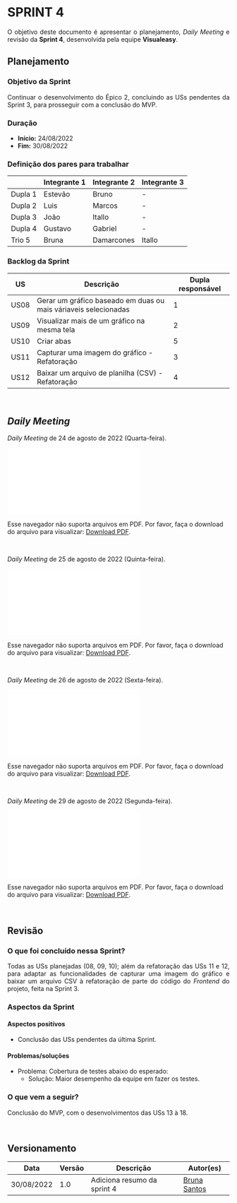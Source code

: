 # SPRINT 4

<p align = "justify">O objetivo deste documento é apresentar o planejamento, <i>Daily Meeting</i> e revisão da <b>Sprint 4</b>, desenvolvida pela equipe <b>Visualeasy</b>.</p>


## Planejamento

### Objetivo da Sprint

<p align = "justify">Continuar o desenvolvimento do Épico 2, concluindo as USs pendentes da Sprint 3, para prosseguir com a conclusão do MVP.</p>


### Duração

+ <b>Início:</b> 24/08/2022
+ <b>Fim:</b> 30/08/2022

### Definição dos pares para trabalhar

| |Integrante 1|Integrante 2|Integrante 3|
|-|------------|------------|------------|
|Dupla 1|Estevão|Bruno|-|
|Dupla 2|Luis|Marcos|-|
|Dupla 3|João|Itallo|-|
|Dupla 4|Gustavo|Gabriel|-|
|Trio 5 |Bruna|Damarcones|Itallo|

### Backlog da Sprint

|US|Descrição|Dupla responsável|
|--|---------|-----------------|
|US08|Gerar um gráfico baseado em duas ou mais váriaveis selecionadas|1|
|US09|Visualizar mais de um gráfico na mesma tela|2|
|US10|Criar abas|5|
|US11|Capturar uma imagem do gráfico - Refatoração|3|
|US12|Baixar um arquivo de planilha (CSV) - Refatoração|4|

<br>



## <i>Daily Meeting</i>

<p align = "justify"><i>Daily Meeting</i> de 24 de agosto de 2022 (Quarta-feira).</p>

 <object data="/scrum/daily/DAILY-24_08.pdf" type="application/pdf" width="690px" height="400px">
<embed src="/scrum/daily/DAILY-24_08.pdf">
        <p>Esse navegador não suporta arquivos em PDF. Por favor, faça o download do arquivo para visualizar: <a href="/scrum/daily/DAILY-24_08.pdf">Download PDF</a>.</p>
    </embed>
</object>

<br>


<p align = "justify"><i>Daily Meeting</i> de 25 de agosto de 2022 (Quinta-feira).</p>

 <object data="/scrum/daily/DAILY-25_08.pdf" type="application/pdf" width="690px" height="400px">
<embed src="/scrum/daily/DAILY-25_08.pdf">
        <p>Esse navegador não suporta arquivos em PDF. Por favor, faça o download do arquivo para visualizar: <a href="/scrum/daily/DAILY-25_08.pdf">Download PDF</a>.</p>
    </embed>
</object>

<br>


<p align = "justify"><i>Daily Meeting</i> de 26 de agosto de 2022 (Sexta-feira).</p>

 <object data="/scrum/daily/DAILY-26_08.pdf" type="application/pdf" width="690px" height="400px">
<embed src="/scrum/daily/DAILY-26_08.pdf">
        <p>Esse navegador não suporta arquivos em PDF. Por favor, faça o download do arquivo para visualizar: <a href="/scrum/daily/DAILY-26_08.pdf">Download PDF</a>.</p>
    </embed>
</object>

<br>


<p align = "justify"><i>Daily Meeting</i> de 29 de agosto de 2022 (Segunda-feira).</p>

 <object data="/scrum/daily/DAILY-29_08.pdf" type="application/pdf" width="690px" height="400px">
<embed src="/scrum/daily/DAILY-29_08.pdf">
        <p>Esse navegador não suporta arquivos em PDF. Por favor, faça o download do arquivo para visualizar: <a href="/scrum/daily/DAILY-29_08.pdf">Download PDF</a>.</p>
    </embed>
</object>

<br>



## Revisão

### O que foi concluído nessa Sprint?

<p align = "justify">Todas as USs planejadas (08, 09, 10); além da refatoração das USs 11 e 12, para adaptar as funcionalidades de capturar uma imagem do gráfico e baixar um arquivo CSV à refatoração de parte do código do <i>Frontend</i> do projeto, feita na Sprint 3.</p>


### Aspectos da Sprint

#### Aspectos positivos

+ <p align = "justify">Conclusão das USs pendentes da última Sprint.</p>


#### Problemas/soluções

+ Problema: Cobertura de testes abaixo do esperado:
    + Solução: Maior desempenho da equipe em fazer os testes.


### O que vem a seguir?

<p align = "justify">Conclusão do MVP, com o desenvolvimentos das USs 13 à 18.</p>

<br>

## Versionamento

| Data | Versão | Descrição | Autor(es) |
|------|--------|-----------|-----------|
|30/08/2022|1.0 |Adiciona resumo da sprint 4|[Bruna Santos](https://github.com/brunaalmeidasantos)|